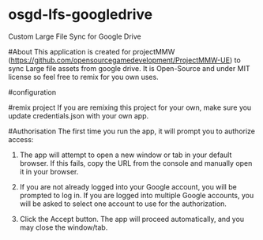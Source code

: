 # osgd-lfs-googledrive
Custom Large File Sync for Google Drive

#About
This application is created for projectMMW (https://github.com/opensourcegamedevelopment/ProjectMMW-UE) to sync Large file assets from google drive. It is Open-Source and under MIT license so feel free to remix for you own uses. 

#configuration


#remix project
If you are remixing this project for your own, make sure you update credentials.json with your own app.

#Authorisation
The first time you run the app, it will prompt you to authorize access:

1. The app will attempt to open a new window or tab in your default browser. If this fails, copy the URL from the console and manually open it in your browser.

2. If you are not already logged into your Google account, you will be prompted to log in. If you are logged into multiple Google accounts, you will be asked to select one account to use for the authorization.

3. Click the Accept button.
The app will proceed automatically, and you may close the window/tab.
